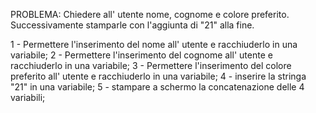 PROBLEMA: Chiedere all' utente nome, cognome e colore preferito. Successivamente stamparle con l'aggiunta di "21" alla fine. 

1 - Permettere l'inserimento del nome all' utente e racchiuderlo in una variabile;
2 - Permettere l'inserimento del cognome all' utente e racchiuderlo in una variabile;
3 - Permettere l'inserimento del colore preferito all' utente e racchiuderlo in una variabile;
4 - inserire la stringa "21" in una variabile;
5 - stampare a schermo la concatenazione delle 4 variabili;